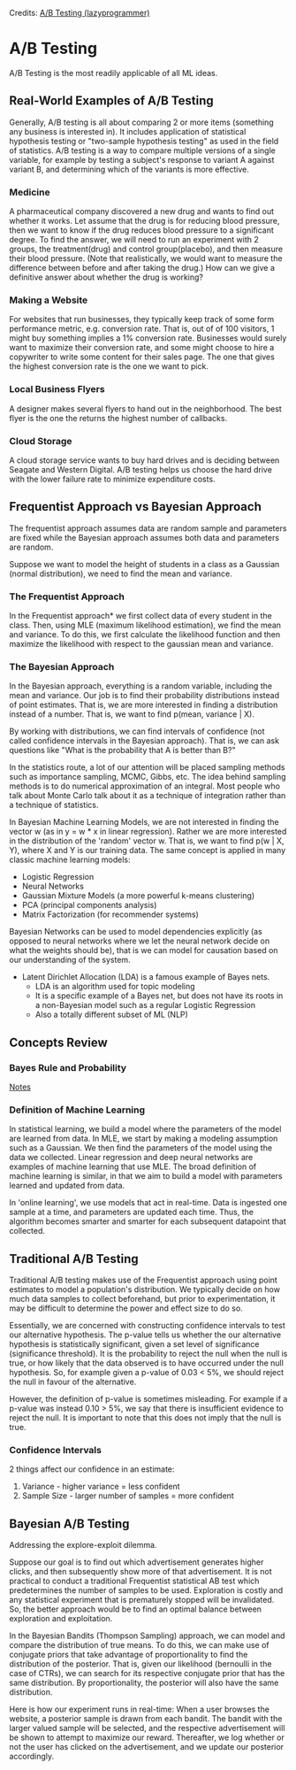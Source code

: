 Credits: [A/B Testing (lazyprogrammer)](https://github.com/lazyprogrammer/machine_learning_examples/tree/master/ab_testing)

# A/B Testing
A/B Testing is the most readily applicable of all ML ideas.

## Real-World Examples of A/B Testing
Generally, A/B testing is all about comparing 2 or more items (something any business is interested in). It includes application of statistical hypothesis testing or "two-sample hypothesis testing" as used in the field of statistics. A/B testing is a way to compare multiple versions of a single variable, for example by testing a subject's response to variant A against variant B, and determining which of the variants is more effective.

### Medicine
A pharmaceutical company discovered a new drug and wants to find out whether it works. Let assume that the drug is for reducing blood pressure, then we want to know if the drug reduces blood pressure to a significant degree. To find the answer, we will need to run an experiment with 2 groups, the treatment(drug) and control group(placebo), and then measure their blood pressure. (Note that realistically, we would want to measure the difference between before and after taking the drug.) How can we give a definitive answer about whether the drug is working?

### Making a Website
For websites that run businesses, they typically keep track of some form performance metric, e.g. conversion rate. That is, out of of 100 visitors, 1 might buy something implies a 1% conversion rate. Businesses would surely want to maximize their conversion rate, and some might choose to hire a copywriter to write some content for their sales page. The one that gives the highest conversion rate is the one we want to pick.

### Local Business Flyers
A designer makes several flyers to hand out in the neighborhood. The best flyer is the one the returns the highest number of callbacks.

### Cloud Storage
A cloud storage service wants to buy hard drives and is deciding between Seagate and Western Digital. A/B testing helps us choose the hard drive with the lower failure rate to minimize expenditure costs.

## Frequentist Approach vs Bayesian Approach
The frequentist approach assumes data are random sample and parameters are fixed while the Bayesian approach assumes both data and parameters are random.

Suppose we want to model the height of students in a class as a Gaussian (normal distribution), we need to find the mean and variance.

### The Frequentist Approach
In the Frequentist approach* we first collect data of every student in the class. Then, using MLE (maximum likelihood estimation), we find the mean and variance. To do this, we first calculate the likelihood function and then maximize the likelihood with respect to the gaussian mean and variance.

### The Bayesian Approach
In the Bayesian approach, everything is a random variable, including the mean and variance. Our job is to find their probability distributions instead of point estimates. That is, we are more interested in finding a distribution instead of a number. That is, we want to find p(mean, variance | X).

By working with distributions, we can find intervals of confidence (not called confidence intervals in the Bayesian approach). That is, we can ask questions like "What is the probability that A is better than B?"

In the statistics route, a lot of our attention will be placed sampling methods such as importance sampling, MCMC, Gibbs, etc. The idea behind sampling methods is to do numerical approximation of an integral. Most people who talk about Monte Carlo talk about it as a technique of integration rather than a technique of statistics.

In Bayesian Machine Learning Models, we are not interested in finding the vector w (as in y = w * x in linear regression). Rather we are more interested in the distribution of the 'random' vector w. That is, we want to find p(w | X, Y), where X and Y is our training data. The same concept is applied in many classic machine learning models:
* Logistic Regression
* Neural Networks
* Gaussian Mixture Models (a more powerful k-means clustering)
* PCA (principal components analysis)
* Matrix Factorization (for recommender systems)

Bayesian Networks can be used to model dependencies explicitly (as opposed to neural networks where we let the neural network decide on what the weights should be), that is we can model for causation based on our understanding of the system. 
* Latent Dirichlet Allocation (LDA) is a famous example of Bayes nets.
	* LDA is an algorithm used for topic modeling
	* It is a specific example of a Bayes net, but does not have its roots in a non-Bayesian model such as a regular Logistic Regression
	* Also a totally different subset of ML (NLP)

## Concepts Review

### Bayes Rule and Probability
[Notes](https://github.com/hangwl/DataScience/blob/master/Bayesian%20ML/Probability%20and%20Bayes%20Review.pdf)

### Definition of Machine Learning
In statistical learning, we build a model where the parameters of the model are learned from data. In MLE, we start by making a modeling assumption such as a Gaussian. We then find the parameters of the model using the data we collected. Linear regression and deep neural networks are examples of machine learning that use MLE. The broad definition of machine learning is similar, in that we aim to build a model with parameters learned and updated from data. 

In 'online learning', we use models that act in real-time. Data is ingested one sample at a time, and parameters are updated each time. Thus, the algorithm becomes smarter and smarter for each subsequent datapoint that collected.

## Traditional A/B Testing
Traditional A/B testing makes use of the Frequentist approach using point estimates to model a population's distribution.
We typically decide on how much data samples to collect beforehand, but prior to experimentation, it may be difficult to determine the power and effect size to do so.

Essentially, we are concerned with constructing confidence intervals to test our alternative hypothesis.
The p-value tells us whether the our alternative hypothesis is statistically significant, given a set level of significance (significance threshold).
It is the probability to reject the null when the null is true, or how likely that the data observed is to have occurred under the null hypothesis.
So, for example given a p-value of 0.03 < 5%, we should reject the null in favour of the alternative.

However, the definition of p-value is sometimes misleading.
For example if a p-value was instead 0.10 > 5%, we say that there is insufficient evidence to reject the null.
It is important to note that this does not imply that the null is true.

### Confidence Intervals
2 things affect our confidence in an estimate:
1. Variance - higher variance = less confident
2. Sample Size - larger number of samples = more confident

## Bayesian A/B Testing
Addressing the explore-exploit dilemma.

Suppose our goal is to find out which advertisement generates higher clicks, and then subsequently show more of that advertisement.
It is not practical to conduct a traditional Frequentist statistical AB test which predetermines the number of samples to be used.
Exploration is costly and any statistical experiment that is prematurely stopped will be invalidated.
So, the better approach would be to find an optimal balance between exploration and exploitation.

In the Bayesian Bandits (Thompson Sampling) approach, we can model and compare the distribution of true means.
To do this, we can make use of conjugate priors that take advantage of proportionality to find the distribution of the posterior.
That is, given our likelihood (bernoulli in the case of CTRs), we can search for its respective conjugate prior that has the same distribution.
By proportionality, the posterior will also have the same distribution.

Here is how our experiment runs in real-time:
When a user browses the website, a posterior sample is drawn from each bandit.
The bandit with the larger valued sample will be selected, and the respective advertisement will be shown to attempt to maximize our reward.
Thereafter, we log whether or not the user has clicked on the advertisement, and we update our posterior accordingly.